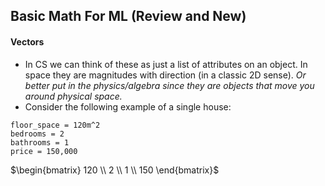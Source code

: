 ## Basic Math For ML (Review and New)

#### Vectors

- In CS we can think of these as just a list of attributes on an object. In space they are magnitudes with direction (in a classic 2D sense). _Or better put in the physics/algebra since they are objects that move you around physical space._
- Consider the following example of a single house:

```
floor_space = 120m^2
bedrooms = 2
bathrooms = 1
price = 150,000

```

$\begin{bmatrix} 120 \\
2 \\
1 \\
150 \end{bmatrix}$
